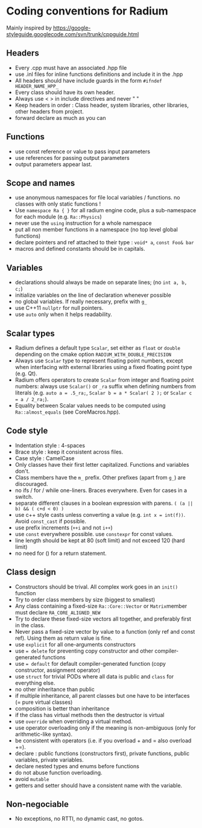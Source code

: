 # Coding conventions for Radium

Mainly inspired by https://google-styleguide.googlecode.com/svn/trunk/cppguide.html

## Headers 

* Every .cpp must have an associated .hpp file
* use .inl files for inline functions definitions and include it in the .hpp
* All headers should have include guards in the form `#ifndef HEADER_NAME_HPP_` 
* Every class should have its own header.
* Always use < > in include directives and never " "
* Keep headers in order : Class header, system libraries, other libraries, other headers from project.
* forward declare as much as you can

## Functions
* use const reference or value to pass input parameters
* use references for passing output parameters
* output parameters appear last.

## Scope and names
* use anonymous namespaces for file local variables / functions. no classes with only static functions !
* Use `namespace Ra { }` for all radium engine code, plus a sub-namespace for each module (e.g. `Ra::Physics`)
* never use  the `using` instruction for a whole namespace
* put all non member functions in a namespace (no top level global functions)
* declare pointers and ref attached to their type : `void* a`, `const Foo& bar`
* macros and defined constants should be in capitals.

## Variables
* declarations should always be made on separate lines; (no `int a, b, c;`)
* initialize variables on the line of declaration whenever possible
* no global variables. If really necessary, prefix with `g_`
* use C++11 `nullptr` for null pointers.
* use `auto` only when it helps readability.

## Scalar types
* Radium defines a default type `Scalar`, set either as `float` or `double` depending on the cmake
option `RADIUM_WITH_DOUBLE_PRECISION`
* Always use `Scalar` type to represent floating point numbers, except when interfacing with external
libraries using a fixed floating point type (e.g. Qt).
* Radium offers operators to create `Scalar` from integer and floating point numbers: always
use `Scalar()` or `_ra` suffix when defining numbers from literals (e.g. `auto a = .5_ra;`,
`Scalar b = a * Scalar( 2 );` or `Scalar c = a / 2_ra;`).
* Equality between Scalar values needs to be computed using `Ra::almost_equals` (see CoreMacros.hpp).

## Code style
* Indentation style : 4-spaces
* Brace style : keep it consistent across files.
* Case style : CamelCase
* Only classes have their first letter capitalized. Functions and variables don't. 
* Class members have the `m_` prefix. Other prefixes (apart from `g_`) are discouraged.
* no ifs / for / while one-liners. Braces everywhere. Even for cases in a switch.
* separate different clauses in a boolean expression with parens.
`( (a || b) && ( c+d < 0) )`
* use c++ style casts unless converting a value (e.g. `int x = int(f))`. Avoid `const_cast` if possible.
* use prefix increments (`++i` and not `i++`)
* use `const` everywhere possible. use `constexpr` for const values.
* line length should be kept at 80 (soft limit) and not exceed 120 (hard limit)
* no need for () for a return statement.

## Class design
* Constructors should be trival. All complex work goes in an `init()` function
* Try to order class members by size (biggest to smallest)
* Any class containing a fixed-size `Ra::Core::Vector` or `Matrix`member must declare `RA_CORE_ALIGNED_NEW`
* Try to declare these fixed-size vectors all together, and preferably first in the class.
* Never pass a fixed-size vector by value to a function (only ref and const ref). Using them as return value is fine.
* use `explicit` for all one-arguments constructors 
* use `= delete` for preventing copy constructor and other compiler-generated functions
* use `= default` for default compiler-generated function (copy constructor,  assignment operator)
* use `struct` for trivial PODs where all data is public and `class` for
everything else.
* no other inheritance than public
* if multiple inheritance, all parent classes but one have to be interfaces (= pure virtual classes)
* composition is better than inheritance
* if the class has virtual methods then the destructor is virtual
* use `override` when overriding a virtual method.
* use operator overloading only if the meaning is non-ambiguous (only for arithmetic-like syntax).
* be consistent with operators (i.e. if you overload + and = also overload +=).
* declare : public functions (constructors first), private functions, public variables, private variables.
* declare nested types and enums before functions
* do not abuse function overloading.
* avoid `mutable`
* getters and setter should have a consistent name with the variable.

## Non-negociable
* No exceptions, no  RTTI, no dynamic cast, no gotos.


